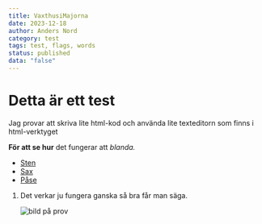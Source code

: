 ```yaml
---
title: VaxthusiMajorna
date: 2023-12-18
author: Anders Nord
category: test
tags: test, flags, words
status: published
data: "false"
---
```

<h1>Detta är ett test</h1>

<p>Jag provar att skriva lite html-kod och använda lite texteditorn som finns i html-verktyget</p>

**För att se hur** det fungerar att *blanda.*[](https://ingenjorsarbeteforklimatet.se)

* [Sten](https://ingenjorsarbeteforklimatet.se)
* [Sax](https://ingenjorsarbeteforklimatet.se)
* [Påse](https://ingenjorsarbeteforklimatet.se)

1. Det verkar ju fungera ganska så bra får man säga.

   ![bild på prov](data/andersfreeze2017.png "gubbe på berg.")